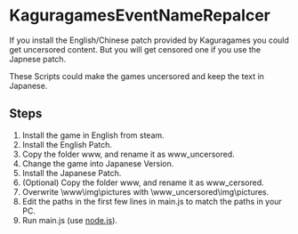 # KaguragamesEventNameRepalcer
  If you install the English/Chinese patch provided by Kaguragames you could get uncersored content.
  But you will get censored one if you use the Japnese patch.

  These Scripts could make the games uncersored and keep the text in Japanese.

## Steps
  1. Install the game in English from steam.
  2. Install the English Patch.
  3. Copy the folder www, and rename it as www_uncersored.
  4. Change the game into Japanese Version.
  5. Install the Japanese Patch.
  6. (Optional) Copy the folder www, and rename it as www_cersored.
  7. Overwrite \www\img\pictures with \www_uncersored\img\pictures.
  8. Edit the paths in the first few lines in main.js to match the paths in your PC.
  9. Run main.js (use [node.js](https://nodejs.org/)).